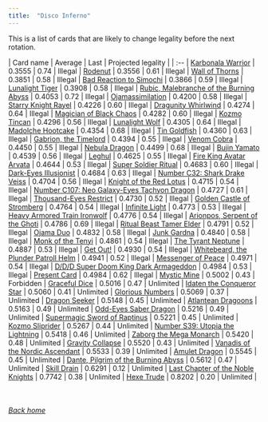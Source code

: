 ```yaml
---
title:  "Disco Inferno"
---
```


This is a list of cards that are likely to change legality before the next rotation.

| Card name | Average | Last | Projected legality |
| :-- |
[Karbonala Warrior](https://db.ygoprodeck.com/card/?search=Karbonala%20Warrior) | 0.3555 | 0.74 | Illegal |
[Rodenut](https://db.ygoprodeck.com/card/?search=Rodenut) | 0.3556 | 0.61 | Illegal |
[Wall of Thorns](https://db.ygoprodeck.com/card/?search=Wall%20of%20Thorns) | 0.3851 | 0.58 | Illegal |
[Bad Reaction to Simochi](https://db.ygoprodeck.com/card/?search=Bad%20Reaction%20to%20Simochi) | 0.3866 | 0.59 | Illegal |
[Lunalight Tiger](https://db.ygoprodeck.com/card/?search=Lunalight%20Tiger) | 0.3908 | 0.58 | Illegal |
[Rubic, Malebranche of the Burning Abyss](https://db.ygoprodeck.com/card/?search=Rubic,%20Malebranche%20of%20the%20Burning%20Abyss) | 0.4053 | 0.72 | Illegal |
[Ojamassimilation](https://db.ygoprodeck.com/card/?search=Ojamassimilation) | 0.4200 | 0.58 | Illegal |
[Starry Knight Rayel](https://db.ygoprodeck.com/card/?search=Starry%20Knight%20Rayel) | 0.4226 | 0.60 | Illegal |
[Dragunity Whirlwind](https://db.ygoprodeck.com/card/?search=Dragunity%20Whirlwind) | 0.4274 | 0.64 | Illegal |
[Magician of Black Chaos](https://db.ygoprodeck.com/card/?search=Magician%20of%20Black%20Chaos) | 0.4282 | 0.60 | Illegal |
[Kozmo Tincan](https://db.ygoprodeck.com/card/?search=Kozmo%20Tincan) | 0.4296 | 0.56 | Illegal |
[Lunalight Wolf](https://db.ygoprodeck.com/card/?search=Lunalight%20Wolf) | 0.4305 | 0.64 | Illegal |
[Madolche Hootcake](https://db.ygoprodeck.com/card/?search=Madolche%20Hootcake) | 0.4354 | 0.68 | Illegal |
[Tin Goldfish](https://db.ygoprodeck.com/card/?search=Tin%20Goldfish) | 0.4360 | 0.63 | Illegal |
[Gabrion, the Timelord](https://db.ygoprodeck.com/card/?search=Gabrion,%20the%20Timelord) | 0.4394 | 0.55 | Illegal |
[Venom Cobra](https://db.ygoprodeck.com/card/?search=Venom%20Cobra) | 0.4450 | 0.55 | Illegal |
[Nebula Dragon](https://db.ygoprodeck.com/card/?search=Nebula%20Dragon) | 0.4499 | 0.68 | Illegal |
[Bujin Yamato](https://db.ygoprodeck.com/card/?search=Bujin%20Yamato) | 0.4539 | 0.56 | Illegal |
[Leghul](https://db.ygoprodeck.com/card/?search=Leghul) | 0.4625 | 0.55 | Illegal |
[Fire King Avatar Arvata](https://db.ygoprodeck.com/card/?search=Fire%20King%20Avatar%20Arvata) | 0.4644 | 0.53 | Illegal |
[Super Soldier Ritual](https://db.ygoprodeck.com/card/?search=Super%20Soldier%20Ritual) | 0.4683 | 0.60 | Illegal |
[Dark-Eyes Illusionist](https://db.ygoprodeck.com/card/?search=Dark-Eyes%20Illusionist) | 0.4684 | 0.63 | Illegal |
[Number C32: Shark Drake Veiss](https://db.ygoprodeck.com/card/?search=Number%20C32:%20Shark%20Drake%20Veiss) | 0.4704 | 0.56 | Illegal |
[Knight of the Red Lotus](https://db.ygoprodeck.com/card/?search=Knight%20of%20the%20Red%20Lotus) | 0.4715 | 0.54 | Illegal |
[Number C107: Neo Galaxy-Eyes Tachyon Dragon](https://db.ygoprodeck.com/card/?search=Number%20C107:%20Neo%20Galaxy-Eyes%20Tachyon%20Dragon) | 0.4727 | 0.61 | Illegal |
[Thousand-Eyes Restrict](https://db.ygoprodeck.com/card/?search=Thousand-Eyes%20Restrict) | 0.4730 | 0.52 | Illegal |
[Golden Castle of Stromberg](https://db.ygoprodeck.com/card/?search=Golden%20Castle%20of%20Stromberg) | 0.4764 | 0.54 | Illegal |
[Infinite Light](https://db.ygoprodeck.com/card/?search=Infinite%20Light) | 0.4773 | 0.53 | Illegal |
[Heavy Armored Train Ironwolf](https://db.ygoprodeck.com/card/?search=Heavy%20Armored%20Train%20Ironwolf) | 0.4776 | 0.54 | Illegal |
[Arionpos, Serpent of the Ghoti](https://db.ygoprodeck.com/card/?search=Arionpos,%20Serpent%20of%20the%20Ghoti) | 0.4786 | 0.69 | Illegal |
[Ritual Beast Tamer Elder](https://db.ygoprodeck.com/card/?search=Ritual%20Beast%20Tamer%20Elder) | 0.4791 | 0.52 | Illegal |
[Ojama Duo](https://db.ygoprodeck.com/card/?search=Ojama%20Duo) | 0.4832 | 0.58 | Illegal |
[Junk Gardna](https://db.ygoprodeck.com/card/?search=Junk%20Gardna) | 0.4840 | 0.58 | Illegal |
[Monk of the Tenyi](https://db.ygoprodeck.com/card/?search=Monk%20of%20the%20Tenyi) | 0.4861 | 0.54 | Illegal |
[The Tyrant Neptune](https://db.ygoprodeck.com/card/?search=The%20Tyrant%20Neptune) | 0.4887 | 0.53 | Illegal |
[Get Out!](https://db.ygoprodeck.com/card/?search=Get%20Out!) | 0.4930 | 0.54 | Illegal |
[Whitebeard, the Plunder Patroll Helm](https://db.ygoprodeck.com/card/?search=Whitebeard,%20the%20Plunder%20Patroll%20Helm) | 0.4941 | 0.52 | Illegal |
[Messenger of Peace](https://db.ygoprodeck.com/card/?search=Messenger%20of%20Peace) | 0.4971 | 0.54 | Illegal |
[D/D/D Super Doom King Dark Armageddon](https://db.ygoprodeck.com/card/?search=D/D/D%20Super%20Doom%20King%20Dark%20Armageddon) | 0.4984 | 0.53 | Illegal |
[Present Card](https://db.ygoprodeck.com/card/?search=Present%20Card) | 0.4984 | 0.62 | Illegal |
[Mystic Mine](https://db.ygoprodeck.com/card/?search=Mystic%20Mine) | 0.5002 | 0.43 | Forbidden |
[Graceful Dice](https://db.ygoprodeck.com/card/?search=Graceful%20Dice) | 0.5016 | 0.47 | Unlimited |
[Idaten the Conqueror Star](https://db.ygoprodeck.com/card/?search=Idaten%20the%20Conqueror%20Star) | 0.5060 | 0.41 | Unlimited |
[Glorious Numbers](https://db.ygoprodeck.com/card/?search=Glorious%20Numbers) | 0.5069 | 0.37 | Unlimited |
[Dragon Seeker](https://db.ygoprodeck.com/card/?search=Dragon%20Seeker) | 0.5148 | 0.45 | Unlimited |
[Atlantean Dragoons](https://db.ygoprodeck.com/card/?search=Atlantean%20Dragoons) | 0.5163 | 0.49 | Unlimited |
[Odd-Eyes Saber Dragon](https://db.ygoprodeck.com/card/?search=Odd-Eyes%20Saber%20Dragon) | 0.5216 | 0.49 | Unlimited |
[Supermagic Sword of Raptinus](https://db.ygoprodeck.com/card/?search=Supermagic%20Sword%20of%20Raptinus) | 0.5221 | 0.45 | Unlimited |
[Kozmo Sliprider](https://db.ygoprodeck.com/card/?search=Kozmo%20Sliprider) | 0.5267 | 0.44 | Unlimited |
[Number S39: Utopia the Lightning](https://db.ygoprodeck.com/card/?search=Number%20S39:%20Utopia%20the%20Lightning) | 0.5418 | 0.46 | Unlimited |
[Zaborg the Mega Monarch](https://db.ygoprodeck.com/card/?search=Zaborg%20the%20Mega%20Monarch) | 0.5420 | 0.48 | Unlimited |
[Gravity Collapse](https://db.ygoprodeck.com/card/?search=Gravity%20Collapse) | 0.5520 | 0.43 | Unlimited |
[Vanadis of the Nordic Ascendant](https://db.ygoprodeck.com/card/?search=Vanadis%20of%20the%20Nordic%20Ascendant) | 0.5533 | 0.39 | Unlimited |
[Amulet Dragon](https://db.ygoprodeck.com/card/?search=Amulet%20Dragon) | 0.5545 | 0.45 | Unlimited |
[Dante, Pilgrim of the Burning Abyss](https://db.ygoprodeck.com/card/?search=Dante,%20Pilgrim%20of%20the%20Burning%20Abyss) | 0.5612 | 0.47 | Unlimited |
[Skill Drain](https://db.ygoprodeck.com/card/?search=Skill%20Drain) | 0.6291 | 0.12 | Unlimited |
[Last Chapter of the Noble Knights](https://db.ygoprodeck.com/card/?search=Last%20Chapter%20of%20the%20Noble%20Knights) | 0.7742 | 0.38 | Unlimited |
[Hexe Trude](https://db.ygoprodeck.com/card/?search=Hexe%20Trude) | 0.8202 | 0.20 | Unlimited |

<br>

###### [Back home](index)